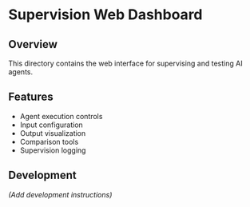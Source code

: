 # Supervision Web Dashboard

## Overview

This directory contains the web interface for supervising and testing AI agents.

## Features

- Agent execution controls
- Input configuration
- Output visualization
- Comparison tools
- Supervision logging

## Development

*(Add development instructions)*
